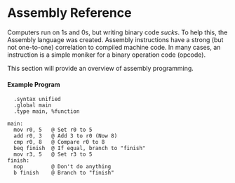 # Assembly Reference

Computers run on 1s and 0s, but writing binary code _sucks_. To help this, the Assembly language was created. Assembly instructions have a strong \(but not one-to-one\) correlation to compiled machine code. In many cases, an instruction is a simple moniker for a binary operation code \(opcode\).

This section will provide an overview of assembly programming.

#### Example Program

```
  .syntax unified
  .global main
  .type main, %function

main:
  mov r0, 5   @ Set r0 to 5
  add r0, 3   @ Add 3 to r0 (Now 8)
  cmp r0, 8   @ Compare r0 to 8
  beq finish  @ If equal, branch to "finish"
  mov r3, 5   @ Set r3 to 5
finish:
  nop         @ Don't do anything
  b finish    @ Branch to "finish"
```



